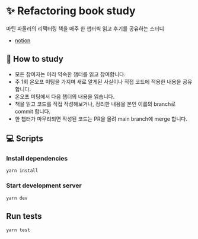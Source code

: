 # ✨ Refactoring book study

마틴 파울러의 리팩터링 책을 매주 한 챕터씩 읽고 후기를 공유하는 스터디

- [notion](https://www.notion.so/lunit/refactoring-book-study-c617086fcf2b4c2db5753f0e55a18269)

## 📖 How to study

- 모든 참여자는 미리 약속한 챕터를 읽고 참여합니다.
- 주 1회 온오프 미팅을 가지며 새로 알게된 사실이나 직접 코드에 적용한 내용을 공유합니다.
- 온오프 미팅에서 다음 챕터의 내용을 읽습니다.
- 책을 읽고 코드를 직접 작성해보거나, 정리한 내용을 본인 이름의 branch로 commit 합니다.
- 한 챕터가 마무리되면 작성된 코드는 PR을 올려 main branch에 merge 합니다.

## 💻 Scripts

### Install dependencies

```shell
yarn install
```

### Start development server

```shell
yarn dev
```

## Run tests

```shell
yarn test
```

